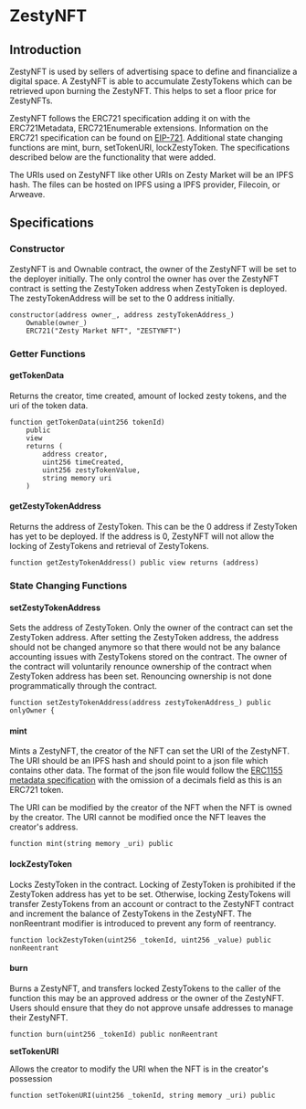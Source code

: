 # ZestyNFT

## Introduction

ZestyNFT is used by sellers of advertising space to define and financialize a digital space. A ZestyNFT is able to accumulate ZestyTokens which can be retrieved upon burning the ZestyNFT. This helps to set a floor price for ZestyNFTs.

ZestyNFT follows the ERC721 specification adding it on with the ERC721Metadata, ERC721Enumerable extensions. Information on the ERC721 specification can be found on [EIP-721](https://eips.ethereum.org/EIPS/eip-721). Additional state changing functions are mint, burn, setTokenURI, lockZestyToken. The specifications described below are the functionality that were added.

The URIs used on ZestyNFT like other URIs on Zesty Market will be an IPFS hash. The files can be hosted on IPFS using a IPFS provider, Filecoin, or Arweave.

## Specifications 

### Constructor

ZestyNFT is and Ownable contract, the owner of the ZestyNFT will be set to the deployer initially. The only control the owner has over the ZestyNFT contract is setting the ZestyToken address when ZestyToken is deployed. The zestyTokenAddress will be set to the 0 address initially.

```text
constructor(address owner_, address zestyTokenAddress_) 
    Ownable(owner_)
    ERC721("Zesty Market NFT", "ZESTYNFT") 
```

### Getter Functions

#### getTokenData

Returns the creator, time created, amount of locked zesty tokens, and the uri of the token data.

```text
function getTokenData(uint256 tokenId) 
    public
    view 
    returns (
        address creator,
        uint256 timeCreated,
        uint256 zestyTokenValue,
        string memory uri
    ) 
```

#### getZestyTokenAddress

Returns the address of ZestyToken. This can be the 0 address if ZestyToken has yet to be deployed. If the address is 0, ZestyNFT will not allow the locking of ZestyTokens and retrieval of ZestyTokens.

```text
function getZestyTokenAddress() public view returns (address)
```

### State Changing Functions

#### setZestyTokenAddress

Sets the address of ZestyToken. Only the owner of the contract can set the ZestyToken address. After setting the ZestyToken address, the address should not be changed anymore so that there would not be any balance accounting issues with ZestyTokens stored on the contract. The owner of the contract will voluntarily renounce ownership of the contract when ZestyToken address has been set. Renouncing ownership is not done programmatically through the contract.

```text
function setZestyTokenAddress(address zestyTokenAddress_) public onlyOwner {
```

#### mint

Mints a ZestyNFT, the creator of the NFT can set the URI of the ZestyNFT. The URI should be an IPFS hash and should point to a json file which contains other data. The format of the json file would follow the [ERC1155 metadata specification](https://eips.ethereum.org/EIPS/eip-1155) with the omission of a decimals field as this is an ERC721 token. 

The URI can be modified by the creator of the NFT when the NFT is owned by the creator. The URI cannot be modified once the NFT leaves the creator's address.

```text
function mint(string memory _uri) public
```

#### lockZestyToken

Locks ZestyToken in the contract. Locking of ZestyToken is prohibited if the ZestyToken address has yet to be set. Otherwise, locking ZestyTokens will transfer ZestyTokens from an account or contract to the ZestyNFT contract and increment the balance of ZestyTokens in the ZestyNFT. The nonReentrant modifier is introduced to prevent any form of reentrancy.

```text
function lockZestyToken(uint256 _tokenId, uint256 _value) public nonReentrant
```

#### burn

Burns a ZestyNFT, and transfers locked ZestyTokens to the caller of the function this may be an approved address or the owner of the ZestyNFT. Users should ensure that they do not approve unsafe addresses to manage their ZestyNFT.

```text
function burn(uint256 _tokenId) public nonReentrant
```

**setTokenURI**

Allows the creator to modify the URI when the NFT is in the creator's possession

```text
function setTokenURI(uint256 _tokenId, string memory _uri) public
```






